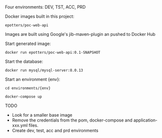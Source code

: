 

Four environments: DEV, TST, ACC, PRD

Docker images built in this project:

`epotters/poc-web-api`

Images are built using Google's jib-maven-plugin an pushed to Docker Hub



Start generated image:

`docker run epotters/poc-web-api:0.1-SNAPSHOT`


Start the database:

`docker run mysql/mysql-server:8.0.13`


Start an environment {env}:

`cd environments/{env}`

`docker-compose up`


TODO

- Look for a smaller base image
- Remove the credentials from the pom, docker-compose and application-xxx.yml files.
- Create dev, test, acc and prd environments

